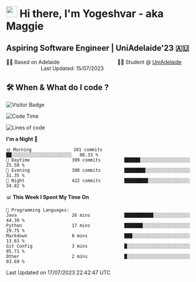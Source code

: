 <h1><img src="https://emojis.slackmojis.com/emojis/images/1531849430/4246/blob-sunglasses.gif?1531849430" width="30"/> Hi there, I'm Yogeshvar - aka Maggie</h1>

## Aspiring Software Engineer | UniAdelaide'23 🇦🇺  
🏂🏻  Based on Adelaide &nbsp;&nbsp;&nbsp;&nbsp;&nbsp;&nbsp;&nbsp;&nbsp;&nbsp;&nbsp;&nbsp;&nbsp;&nbsp;&nbsp;&nbsp;&nbsp;&nbsp;&nbsp;&nbsp;&nbsp;&nbsp;&nbsp;&nbsp;&nbsp;&nbsp;&nbsp;&nbsp;&nbsp;&nbsp;&nbsp;&nbsp;&nbsp;&nbsp;&nbsp;&nbsp;&nbsp;&nbsp;&nbsp;&nbsp;👨‍💻 Student @ [UniAdelaide](https://www.adelaide.edu.au)   &nbsp;&nbsp;&nbsp;&nbsp;&nbsp;&nbsp;&nbsp;&nbsp;&nbsp;&nbsp;&nbsp;&nbsp;&nbsp;&nbsp;&nbsp;&nbsp;&nbsp;&nbsp;&nbsp;&nbsp;&nbsp;&nbsp;&nbsp;&nbsp;Last Updated: 15/07/2023

## 🛠 When & What do I code ?  

![Visitor Badge](https://visitor-badge.feriirawann.repl.co?username=yogeshvar&repo=yogeshvar&label=Visitors&style=plastic&color=%23457BFF&contentType=svg)

<!--START_SECTION:waka-->
![Code Time](http://img.shields.io/badge/Code%20Time-2%2C274%20hrs%2030%20mins-blue)

![Lines of code](https://img.shields.io/badge/From%20Hello%20World%20I%27ve%20Written-4.0%20million%20lines%20of%20code-blue)

**I'm a Night 🦉** 

```text
🌞 Morning                101 commits         ██░░░░░░░░░░░░░░░░░░░░░░░   08.33 % 
🌆 Daytime                309 commits         ██████░░░░░░░░░░░░░░░░░░░   25.50 % 
🌃 Evening                380 commits         ████████░░░░░░░░░░░░░░░░░   31.35 % 
🌙 Night                  422 commits         █████████░░░░░░░░░░░░░░░░   34.82 % 
```


📊 **This Week I Spent My Time On** 

```text
💬 Programming Languages: 
Java                     26 mins             ███████████░░░░░░░░░░░░░░   44.39 % 
Python                   17 mins             ███████░░░░░░░░░░░░░░░░░░   29.75 % 
Markdown                 8 mins              ███░░░░░░░░░░░░░░░░░░░░░░   13.63 % 
Git Config               3 mins              █░░░░░░░░░░░░░░░░░░░░░░░░   05.71 % 
Other                    2 mins              █░░░░░░░░░░░░░░░░░░░░░░░░   03.69 % 
```


 Last Updated on 17/07/2023 22:42:47 UTC
<!--END_SECTION:waka-->
